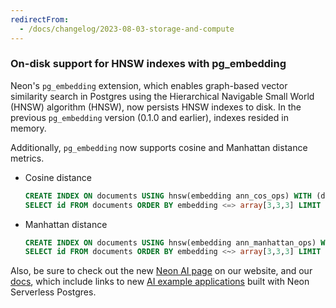 ```yaml
---
redirectFrom:
  - /docs/changelog/2023-08-03-storage-and-compute
---
```


### On-disk support for HNSW indexes with pg_embedding

Neon's `pg_embedding` extension, which enables graph-based vector similarity search in Postgres using the Hierarchical Navigable Small World (HNSW) algorithm (HNSW), now persists HNSW indexes to disk. In the previous `pg_embedding` version (0.1.0 and earlier), indexes resided in memory.

Additionally, `pg_embedding` now supports cosine and Manhattan distance metrics.

- Cosine distance

  ```sql shouldWrap
  CREATE INDEX ON documents USING hnsw(embedding ann_cos_ops) WITH (dims=3, m=3, efconstruction=5, efsearch=5);
  SELECT id FROM documents ORDER BY embedding <=> array[3,3,3] LIMIT 1;
  ```

- Manhattan distance

  ```sql shouldWrap
  CREATE INDEX ON documents USING hnsw(embedding ann_manhattan_ops) WITH (dims=3, m=3, efconstruction=5, efsearch=5);
  SELECT id FROM documents ORDER BY embedding <~> array[3,3,3] LIMIT 1;
  ```

Also, be sure to check out the new [Neon AI page](/docs/ai/ai-intro) on our website, and our [docs](/docs/ai/ai-intro), which include links to new [AI example applications](/docs/ai/ai-intro#example-applications) built with Neon Serverless Postgres.
